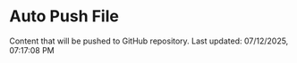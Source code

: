# Auto Push File

Content that will be pushed to GitHub repository.
Last updated: 07/12/2025, 07:17:08 PM